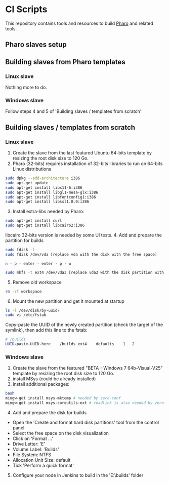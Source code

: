 # CI Scripts

This repository contains tools and resources to build
[Pharo](http://www.pharo.org) and related tools.

## Pharo slaves setup
## Building slaves from Pharo templates
### Linux slave
Nothing more to do.
### Windows slave
Follow steps 4 and 5 of 'Building slaves / templates from scratch'

## Building slaves / templates from scratch
### Linux slave
1. Create the slave from the last featured Ubuntu 64-bits template by resizing the root disk size to 120 Go. 
2. Pharo (32-bits) requires installation of 32-bits libraries to run on 64-bits Linux distributions
```bash
sudo dpkg --add-architecture i386
sudo apt-get update
sudo apt-get install libx11-6:i386
sudo apt-get install libgl1-mesa-glx:i386
sudo apt-get install libfontconfig1:i386
sudo apt-get install libssl1.0.0:i386
```
3. Install extra-libs needed by Pharo:
```bash
sudo apt-get install curl
sudo apt-get install libcairo2:i386
```
libcairo 32-bits version is needed by some UI tests.
4. Add and prepare the partition for builds
```bash
sudo fdisk -l
sudo fdisk /dev/vda [replace vda with the disk with the free space]
```
    n - p - enter - enter - p - w
```bash
sudo mkfs -t ext4 /dev/vda3 [replace vda3 with the disk partition with the free space]
```
5. Remove old workspace
```bash
rm -rf workspace
```
6. Mount the new partition and get it mounted at startup
```bash
ls -l /dev/disk/by-uuid/
sudo vi /etc/fstab
```
Copy-paste the UUID of the newly created partition (check the target of the symlink), then add this line to the fstab:
```bash
# /builds
UUID=paste-UUID-here	/builds	ext4	defaults	1	2
```

### Windows slave
1. Create the slave from the featured "BETA - Windows 7 64b-Visual-V25"  template by resizing the root disk size to 120 Go. 
2. install MSys (could be already installed)
3. install additional packages:
```bash
bash
mingw-get install msys-mktemp # needed by zero-conf
mingw-get install msys-coreutils-ext # readlink is also needed by zero-conf
```
4. Add and prepare the disk for builds
- Open the 'Create and format hard disk partitions' tool from the control panel
- Select the free space on the disk visualization
- Click on 'Format ...'
 - Drive Letter: 'E'
 - Volume Label: 'Builds'
 - File System: NTFS
 - Allocation Unit Size: default
 - Tick 'Perform a quick format'
5. Configure your node in Jenkins to build in the 'E:\builds' folder
